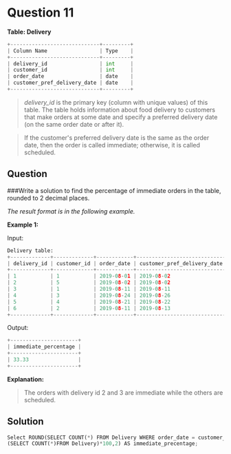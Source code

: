 # Question 11

**Table: Delivery**

```python
+-----------------------------+---------+
| Column Name                 | Type    |
+-----------------------------+---------+
| delivery_id                 | int     |
| customer_id                 | int     |
| order_date                  | date    |
| customer_pref_delivery_date | date    |
+-----------------------------+---------+
```

>*delivery_id* is the primary key (column with unique values) of this table.
The table holds information about food delivery to customers that make orders at some date and specify a preferred delivery date (on the same order date or after it).
 

>If the customer's preferred delivery date is the same as the order date, then the order is called immediate; otherwise, it is called scheduled.


## Question

###Write a solution to find the percentage of immediate orders in the table, rounded to 2 decimal places.

*The result format is in the following example.*

 

**Example 1:**

Input: 
```python
Delivery table:
+-------------+-------------+------------+-----------------------------+
| delivery_id | customer_id | order_date | customer_pref_delivery_date |
+-------------+-------------+------------+-----------------------------+
| 1           | 1           | 2019-08-01 | 2019-08-02                  |
| 2           | 5           | 2019-08-02 | 2019-08-02                  |
| 3           | 1           | 2019-08-11 | 2019-08-11                  |
| 4           | 3           | 2019-08-24 | 2019-08-26                  |
| 5           | 4           | 2019-08-21 | 2019-08-22                  |
| 6           | 2           | 2019-08-11 | 2019-08-13                  |
+-------------+-------------+------------+-----------------------------+
```
Output: 
```python
+----------------------+
| immediate_percentage |
+----------------------+
| 33.33                |
+----------------------+
```
**Explanation:**

>The orders with delivery id 2 and 3 are immediate while the others are scheduled.


## Solution

```python
Select ROUND(SELECT COUNT(*) FROM Delivery WHERE order_date = customer_pref_delivery_date) / 
(SELECT COUNT(*)FROM Delivery)*100,2) AS immediate_precentage;
```